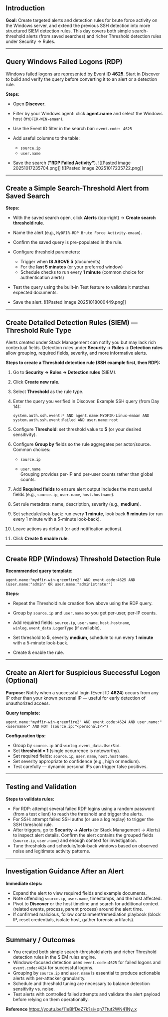 
## Introduction

**Goal:** Create targeted alerts and detection rules for brute force activity on the Windows server, and extend the previous SSH detection into more structured SIEM detection rules. This day covers both simple search-threshold alerts (from saved searches) and richer Threshold detection rules under Security → Rules.

---

## Query Windows Failed Logons (RDP)

Windows failed logons are represented by Event ID **4625**. Start in Discover to build and verify the query before converting it to an alert or a detection rule.

**Steps:**

- Open **Discover**.
- Filter by your Windows agent: click **agent.name** and select the Windows host (`MYDFIR-WIN-emaan`).
- Use the Event ID filter in the search bar:
    `event.code: 4625`
    
- Add useful columns to the table:
    - `source.ip`
    - `user.name` 
    
- Save the search (**"RDP Failed Activity"**).
    ![[Pasted image 20251017235704.png]]
![[Pasted image 20251017235722.png]]
---

## Create a Simple Search-Threshold Alert from Saved Search

**Steps:**

- With the saved search open, click **Alerts** (top-right) → **Create search threshold rule**.
- Name the alert (e.g., `MyDFIR-RDP Brute Force Activity-emaan`).
- Confirm the saved query is pre-populated in the rule.
- Configure threshold parameters:
    
    - Trigger when **IS ABOVE 5** (documents)
    - For the **last 5 minutes** (or your preferred window)
    - Schedule checks to run every **1 minute** (common choice for authentication alerts)
    
- Test the query using the built-in Test feature to validate it matches expected documents.
- Save the alert.
![[Pasted image 20251018000449.png]]

---

## Create Detailed Detection Rules (SIEM) — Threshold Rule Type

Alerts created under Stack Management can notify you but may lack rich contextual fields. Detection rules under **Security → Rules → Detection rules** allow grouping, required fields, severity, and more informative alerts.

**Steps to create a Threshold detection rule (SSH example first, then RDP):**

1. Go to **Security → Rules → Detection rules** (SIEM).
2. Click **Create new rule**.
3. Select **Threshold** as the rule type.
4. Enter the query you verified in Discover. Example SSH query (from Day 14):
    
    `system.auth.ssh.event:* AND agent.name:MYDFIR-Linux-emaan AND system.auth.ssh.event:Failed AND user.name:root`
    
5. Configure **Threshold**: set threshold value to **5** (or your desired sensitivity).
    
6. Configure **Group by** fields so the rule aggregates per actor/source. Common choices:
    
    - `source.ip`
        
    - `user.name`  
        Grouping provides per-IP and per-user counts rather than global counts.
        
7. Add **Required fields** to ensure alert output includes the most useful fields (e.g., `source.ip`, `user.name`, `host.hostname`).
    
8. Set rule metadata: name, description, severity (e.g., **medium**).
    
9. Set schedule/look-back: run every **1 minute**, look back **5 minutes** (or run every 1 minute with a 5-minute look-back).
    
10. Leave actions as default (or add notification actions).
    
11. Click **Create & enable rule**.
    

---

## Create RDP (Windows) Threshold Detection Rule

**Recommended query template:**

`agent.name:"mydfir-win-greenfire2" AND event.code:4625 AND (user.name:"admin" OR user.name:"administrator")`

**Steps:**

- Repeat the Threshold rule creation flow above using the RDP query.
    
- Group by `source.ip` and `user.name` so you get per-user, per-IP counts.
    
- Add required fields: `source.ip`, `user.name`, `host.hostname`, `winlog.event_data.LogonType` (if available).
    
- Set threshold to **5**, severity **medium**, schedule to run every **1 minute** with a 5-minute look-back.
    
- Create & enable the rule.
    

---

## Create an Alert for Suspicious Successful Logon (Optional)

**Purpose:** Notify when a successful login (Event ID **4624**) occurs from any IP other than your known personal IP — useful for early detection of unauthorized access.

**Query template:**

`agent.name:"mydfir-win-greenfire2" AND event.code:4624 AND user.name:"<username>" AND NOT (source.ip:"<personalIP>")`

**Configuration tips:**

- Group by `source.ip` and `winlog.event_data.UserSid`.
- Set **threshold = 1** (single occurrence is noteworthy).
- Set required fields: `source.ip`, `user.name`, `host.hostname`.
- Set severity appropriate to confidence (e.g., high or medium).
- Test carefully — dynamic personal IPs can trigger false positives.


---

## Testing and Validation

**Steps to validate rules:**

- For RDP: attempt several failed RDP logins using a random password (from a test client) to reach the threshold and trigger the alerts.
- For SSH: attempt failed SSH auths (or use a log replay) to trigger the SSH threshold rule.
- After triggers, go to **Security → Alerts** (or Stack Management → Alerts) to inspect alert details. Confirm the alert contains the grouped fields (`source.ip`, `user.name`) and enough context for investigation.
- Tune thresholds and schedule/look-back windows based on observed noise and legitimate activity patterns.


---

## Investigation Guidance After an Alert

**Immediate steps:**

- Expand the alert to view required fields and example documents.
- Note offending `source.ip`, `user.name`, timestamps, and the host affected.
- Pivot to **Discover** or the host timeline and search for additional context (related events, process, parent process) around the alert time.
- If confirmed malicious, follow containment/remediation playbook (block IP, reset credentials, isolate host, gather forensic artifacts).

---

## Summary / Outcomes

- You created both simple search-threshold alerts and richer Threshold detection rules in the SIEM rules engine.
- Windows-focused detection uses `event.code:4625` for failed logons and `event.code:4624` for successful logons.
- Grouping by `source.ip` and `user.name` is essential to produce actionable alerts with per-attacker granularity.
- Schedule and threshold tuning are necessary to balance detection sensitivity vs. noise.
- Test alerts with controlled failed attempts and validate the alert payload before relying on them operationally.


**Reference**
https://youtu.be/11eBIfDeZ7k?si=qn7Ttut2WN41Ny_x